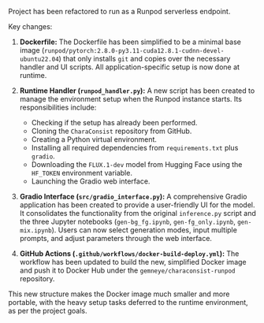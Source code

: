 Project has been refactored to run as a Runpod serverless endpoint.

Key changes:
1.  **Dockerfile:** The Dockerfile has been simplified to be a minimal base image (`runpod/pytorch:2.8.0-py3.11-cuda12.8.1-cudnn-devel-ubuntu22.04`) that only installs `git` and copies over the necessary handler and UI scripts. All application-specific setup is now done at runtime.

2.  **Runtime Handler (`runpod_handler.py`):** A new script has been created to manage the environment setup when the Runpod instance starts. Its responsibilities include:
    - Checking if the setup has already been performed.
    - Cloning the `CharaConsist` repository from GitHub.
    - Creating a Python virtual environment.
    - Installing all required dependencies from `requirements.txt` plus `gradio`.
    - Downloading the `FLUX.1-dev` model from Hugging Face using the `HF_TOKEN` environment variable.
    - Launching the Gradio web interface.

3.  **Gradio Interface (`src/gradio_interface.py`):** A comprehensive Gradio application has been created to provide a user-friendly UI for the model. It consolidates the functionality from the original `inference.py` script and the three Jupyter notebooks (`gen-bg_fg.ipynb`, `gen-fg_only.ipynb`, `gen-mix.ipynb`). Users can now select generation modes, input multiple prompts, and adjust parameters through the web interface.

4.  **GitHub Actions (`.github/workflows/docker-build-deploy.yml`):** The workflow has been updated to build the new, simplified Docker image and push it to Docker Hub under the `gemneye/characonsist-runpod` repository.

This new structure makes the Docker image much smaller and more portable, with the heavy setup tasks deferred to the runtime environment, as per the project goals.